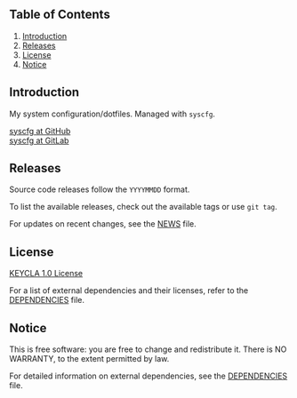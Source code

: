 ## Table of Contents

1. [Introduction](#introduction)
2. [Releases](#releases)
3. [License](#license)
4. [Notice](#notice)

## Introduction

My system configuration/dotfiles. Managed with `syscfg`.

[syscfg at GitHub](https://github.com/mscalindt/syscfg)\
[syscfg at GitLab](https://gitlab.com/mscalindt/syscfg)

## Releases

Source code releases follow the `YYYYMMDD` format.

To list the available releases, check out the available tags or use `git tag`.

For updates on recent changes, see the [NEWS](NEWS) file.

## License

[KEYCLA 1.0 License](LICENSE)

For a list of external dependencies and their licenses,
refer to the [DEPENDENCIES](DEPENDENCIES) file.

## Notice

This is free software: you are free to change and redistribute it.
There is NO WARRANTY, to the extent permitted by law.

For detailed information on external dependencies,
see the [DEPENDENCIES](DEPENDENCIES) file.
